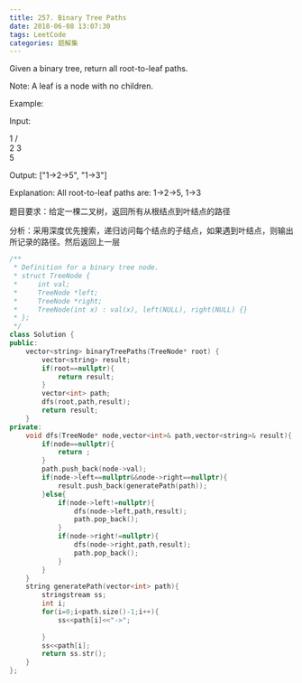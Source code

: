 ```yaml
---
title: 257. Binary Tree Paths
date: 2018-06-08 13:07:30
tags: LeetCode
categories: 题解集
---
```


Given a binary tree, return all root-to-leaf paths.

Note: A leaf is a node with no children.

Example:

Input:

   1
 /   \
2     3
 \
  5

Output: ["1->2->5", "1->3"]

Explanation: All root-to-leaf paths are: 1->2->5, 1->3

题目要求：给定一棵二叉树，返回所有从根结点到叶结点的路径

分析：采用深度优先搜索，递归访问每个结点的子结点，如果遇到叶结点，则输出所记录的路径。然后返回上一层

```cpp
/**
 * Definition for a binary tree node.
 * struct TreeNode {
 *     int val;
 *     TreeNode *left;
 *     TreeNode *right;
 *     TreeNode(int x) : val(x), left(NULL), right(NULL) {}
 * };
 */
class Solution {
public:
    vector<string> binaryTreePaths(TreeNode* root) {
        vector<string> result;
        if(root==nullptr){
            return result;
        }
        vector<int> path;
        dfs(root,path,result);
        return result;
    }
private: 
    void dfs(TreeNode* node,vector<int>& path,vector<string>& result){
        if(node==nullptr){
            return ;
        }
        path.push_back(node->val);
        if(node->left==nullptr&&node->right==nullptr){
            result.push_back(generatePath(path));
        }else{
            if(node->left!=nullptr){
                dfs(node->left,path,result);
                path.pop_back();
            }
            if(node->right!=nullptr){
                dfs(node->right,path,result);
                path.pop_back();
            }
        }
    }
    string generatePath(vector<int> path){
        stringstream ss;
        int i;
        for(i=0;i<path.size()-1;i++){
            ss<<path[i]<<"->";
            
        }
        ss<<path[i];
        return ss.str();
    }
};
```